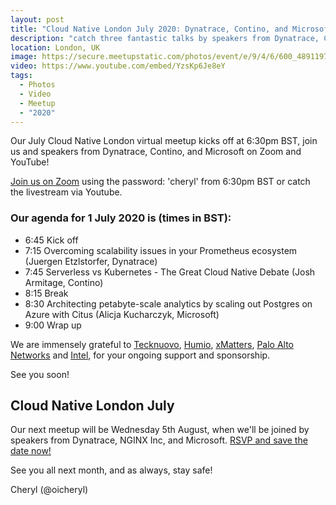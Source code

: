 ```yaml
---
layout: post
title: "Cloud Native London July 2020: Dynatrace, Contino, and Microsoft"
description: "catch three fantastic talks by speakers from Dynatrace, Contino, and Microsoft at the Cloud Native London meetup July 2020, hosted by Cheryl Hung, Director of Ecosystem at CNCF"
location: London, UK
image: https://secure.meetupstatic.com/photos/event/e/9/4/6/600_489119718.jpeg
video: https://www.youtube.com/embed/YzsKp6Je8eY
tags:
  - Photos
  - Video
  - Meetup
  - "2020"
---
```


Our July Cloud Native London virtual meetup kicks off at 6:30pm BST, join us and speakers from Dynatrace, Contino, and Microsoft on Zoom and YouTube!

[Join us on Zoom](https://zoom.us/my/cherylhung) using the password: 'cheryl' from 6:30pm BST or catch the livestream via Youtube.

### Our agenda for 1 July 2020 is (times in BST):

* 6:45 Kick off
* 7:15 Overcoming scalability issues in your Prometheus ecosystem (Juergen Etzlstorfer, Dynatrace)
* 7:45 Serverless vs Kubernetes - The Great Cloud Native Debate (Josh Armitage, Contino)
* 8:15 Break
* 8:30 Architecting petabyte-scale analytics by scaling out Postgres on Azure with Citus (Alicja Kucharczyk, Microsoft)
* 9:00 Wrap up

We are immensely grateful to [Tecknuovo](https://www.tecknuovo.com/), [Humio](https://humio.com/), [xMatters](https://www.xmatters.com/), [Palo Alto Networks](https://www.paloaltonetworks.com/) and [Intel](https://www.intel.co.uk/content/www/uk/en/homepage.html), for your ongoing support and sponsorship.

See you soon!

## Cloud Native London July

Our next meetup will be Wednesday 5th August, when we'll be joined by speakers from Dynatrace,  NGINX Inc, and Microsoft. [RSVP and save the date now!](https://www.meetup.com/Cloud-Native-London/events/269178708/)

See you all next month, and as always, stay safe!

Cheryl (@oicheryl)
